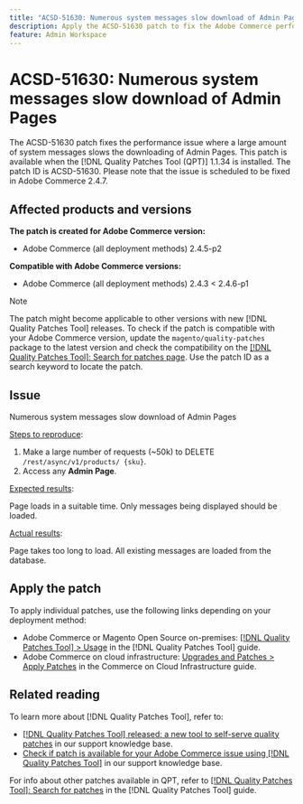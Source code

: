 ```yaml
---
title: "ACSD-51630: Numerous system messages slow download of Admin Pages"
description: Apply the ACSD-51630 patch to fix the Adobe Commerce performance issue where a large amount of system messages slows the downloading of Admin Pages.
feature: Admin Workspace
---
```

# ACSD-51630: Numerous system messages slow download of Admin Pages

The ACSD-51630 patch fixes the performance issue where a large amount of system messages slows the downloading of Admin Pages. This patch is available when the [!DNL Quality Patches Tool (QPT)] 1.1.34 is installed. The patch ID is ACSD-51630. Please note that the issue is scheduled to be fixed in Adobe Commerce 2.4.7.

## Affected products and versions

**The patch is created for Adobe Commerce version:**

* Adobe Commerce (all deployment methods) 2.4.5-p2

**Compatible with Adobe Commerce versions:**

* Adobe Commerce (all deployment methods) 2.4.3 < 2.4.6-p1

>[!NOTE]
>
>The patch might become applicable to other versions with new [!DNL Quality Patches Tool] releases. To check if the patch is compatible with your Adobe Commerce version, update the `magento/quality-patches` package to the latest version and check the compatibility on the [[!DNL Quality Patches Tool]: Search for patches page](https://experienceleague.adobe.com/tools/commerce-quality-patches/index.html). Use the patch ID as a search keyword to locate the patch.

## Issue

Numerous system messages slow download of Admin Pages

<u>Steps to reproduce</u>:

1. Make a large number of requests (~50k) to DELETE `/rest/async/v1/products/ {sku}`.
1. Access any **Admin Page**.

<u>Expected results</u>:

Page loads in a suitable time. Only messages being displayed should be loaded.

<u>Actual results</u>:

Page takes too long to load. All existing messages are loaded from the database.

## Apply the patch

To apply individual patches, use the following links depending on your deployment method:

* Adobe Commerce or Magento Open Source on-premises: [[!DNL Quality Patches Tool] > Usage](https://experienceleague.adobe.com/docs/commerce-operations/tools/quality-patches-tool/usage.html) in the [!DNL Quality Patches Tool] guide.
* Adobe Commerce on cloud infrastructure: [Upgrades and Patches > Apply Patches](https://experienceleague.adobe.com/docs/commerce-cloud-service/user-guide/develop/upgrade/apply-patches.html) in the Commerce on Cloud Infrastructure guide.

## Related reading

To learn more about [!DNL Quality Patches Tool], refer to:

* [[!DNL Quality Patches Tool] released: a new tool to self-serve quality patches](/help/announcements/adobe-commerce-announcements/magento-quality-patches-released-new-tool-to-self-serve-quality-patches.md) in our support knowledge base.
* [Check if patch is available for your Adobe Commerce issue using [!DNL Quality Patches Tool]](/help/support-tools/patches-available-in-qpt-tool/check-patch-for-magento-issue-with-magento-quality-patches.md) in our support knowledge base.

For info about other patches available in QPT, refer to [[!DNL Quality Patches Tool]: Search for patches](https://experienceleague.adobe.com/tools/commerce-quality-patches/index.html) in the [!DNL Quality Patches Tool] guide.
